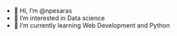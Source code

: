 - 👋 Hi, I’m @npesaras
- 👀 I’m interested in Data science
- 🌱 I’m currently learning Web Development and Python 
